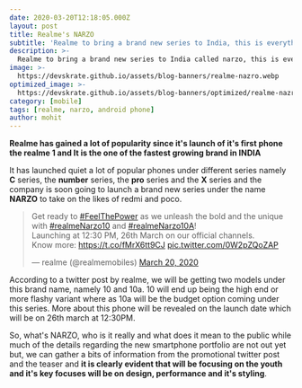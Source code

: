 ```yaml
---
date: 2020-03-20T12:18:05.000Z
layout: post
title: Realme's NARZO
subtitle: 'Realme to bring a brand new series to India, this is everything you need to know'
description: >-
  Realme to bring a brand new series to India called narzo, this is everything you need to know
image: >-
  https://devskrate.github.io/assets/blog-banners/realme-nazro.webp
optimized_image: >-
  https://devskrate.github.io/assets/blog-banners/optimized/realme-nazro.webp
category: [mobile]
tags: [realme, narzo, android phone]
author: mohit
---
```


**Realme has gained a lot of popularity since it's launch of it's first phone the realme 1 and It is the one of the fastest growing brand in INDIA**
 
It has launched quiet a lot of popular phones under different series namely **C** series, the **number** series, the **pro** series and the **X** series and the company is soon going to 
launch a brand new series under the name **NARZO** to take on the likes of redmi and poco.

<blockquote class="twitter-tweet"><p lang="en" dir="ltr">Get ready to <a href="https://twitter.com/hashtag/FeelThePower?src=hash&amp;ref_src=twsrc%5Etfw">#FeelThePower</a> as we unleash the bold and the unique with <a href="https://twitter.com/hashtag/realmeNarzo10?src=hash&amp;ref_src=twsrc%5Etfw">#realmeNarzo10</a> and <a href="https://twitter.com/hashtag/realmeNarzo10A?src=hash&amp;ref_src=twsrc%5Etfw">#realmeNarzo10A</a>!<br>Launching at 12:30 PM, 26th March on our official channels.<br>Know more: <a href="https://t.co/fMrX6tt9CJ">https://t.co/fMrX6tt9CJ</a> <a href="https://t.co/0W2pZQoZAP">pic.twitter.com/0W2pZQoZAP</a></p>&mdash; realme (@realmemobiles) <a href="https://twitter.com/realmemobiles/status/1240859360428879872?ref_src=twsrc%5Etfw">March 20, 2020</a></blockquote> <script async src="https://platform.twitter.com/widgets.js" charset="utf-8"></script> 

According to a twitter post by realme, we will be getting two models under this brand name, namely 10 and 10a. 10 will end up being the high end or more flashy variant where as 10a will be the budget option coming under this series. More about this phone will be revealed on the launch date which will be on 26th march at 12:30PM.

So, what's NARZO, who is it really and what does it mean to the public while much of the details regarding the new smartphone portfolio are not out yet but, we can gather a bits of information from the promotional twitter post and the teaser and **it is clearly evident that will be focusing on the youth and it's key focuses will be on design, performance and it's styling**.
